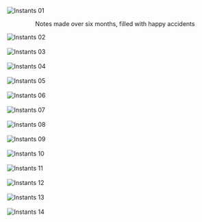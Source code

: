 ![Instants 01](/assets/images/instants/instants_01.jpg)

<center>Notes made over six months, filled with happy accidents</center>

![Instants 02](/assets/images/instants/instants_02.jpg)<br><br>
![Instants 03](/assets/images/instants/instants_03.jpg)<br><br>
![Instants 04](/assets/images/instants/instants_04.jpg)<br><br>
![Instants 05](/assets/images/instants/instants_05.jpg)<br><br>
![Instants 06](/assets/images/instants/instants_06.jpg)<br><br>
![Instants 07](/assets/images/instants/instants_07.jpg)<br><br>
![Instants 08](/assets/images/instants/instants_08.jpg)<br><br>
![Instants 09](/assets/images/instants/instants_09.jpg)<br><br>
![Instants 10](/assets/images/instants/instants_10.jpg)<br><br>
![Instants 11](/assets/images/instants/instants_11.jpg)<br><br>
![Instants 12](/assets/images/instants/instants_12.jpg)<br><br>
![Instants 13](/assets/images/instants/instants_13.jpg)<br><br>
![Instants 14](/assets/images/instants/instants_14.jpg)
